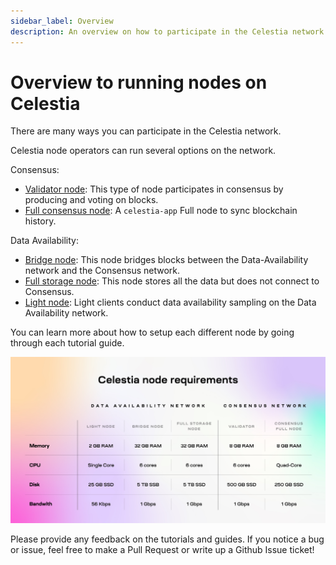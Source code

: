 ```yaml
---
sidebar_label: Overview
description: An overview on how to participate in the Celestia network.
---
```


# Overview to running nodes on Celestia

There are many ways you can participate in the Celestia network.

Celestia node operators can run several options on the network.

Consensus:

- [Validator node](./consensus-node#optional-setting-up-a-validator):
  This type of node participates
  in consensus by producing and voting on blocks.
- [Full consensus node](./consensus-node): A `celestia-app` Full node
  to sync blockchain history.

Data Availability:

- [Bridge node](./bridge-node.mdx): This node bridges blocks between the
  Data-Availability network and the Consensus network.
- [Full storage node](./full-storage-node.mdx): This node stores all
  the data but does not connect to Consensus.
- [Light node](./light-node.mdx): Light clients conduct data availability
  sampling on the Data Availability network.

You can learn more about how to setup each different node by going through
each tutorial guide.

![Banner](../img/node-requirements.jpg)

Please provide any feedback on the tutorials and guides. If you notice
a bug or issue, feel free to make a Pull Request or write up a Github
Issue ticket!
